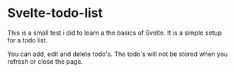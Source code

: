 # Svelte-todo-list

This is a small test i did to learn a the basics of Svelte.
It is a simple setup for a todo list.

You can add, edit and delete todo's.
The todo's will not be stored when you refresh or close the page.
